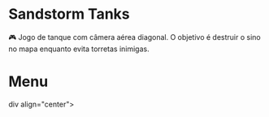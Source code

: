 # Sandstorm Tanks 

🎮 Jogo de tanque com câmera aérea diagonal. O objetivo é destruir o sino no mapa enquanto evita torretas inimigas.

# Menu

div align="center">
<gif max-width="500" src= " " />
</div>


